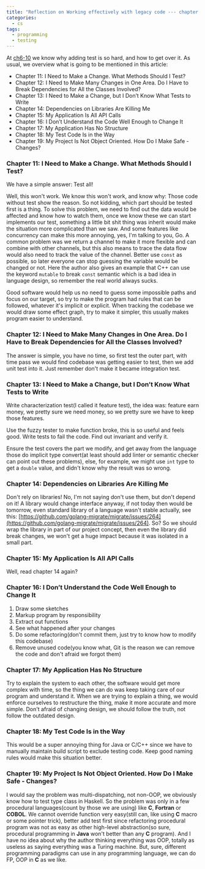 ```yaml
---
title: "Reflection on Working effectively with legacy code --- chapter 11 to 19"
categories:
  - cs
tags:
  - programming
  - testing
---
```


At [ch6-10](/blog/2019/12/07/cs/reflection-on-working-effectively-with-legacy-code-ch-6-10/) we know why adding test is so hard, and how to get over it. As usual, we overview what is going to be mentioned in this article:

- Chapter 11: I Need to Make a Change. What Methods Should I Test?
- Chapter 12: I Need to Make Many Changes in One Area. Do I Have to Break Dependencies for All the Classes Involved?
- Chapter 13: I Need to Make a Change, but I Don’t Know What Tests to Write
- Chapter 14: Dependencies on Libraries Are Killing Me
- Chapter 15: My Application Is All API Calls
- Chapter 16: I Don’t Understand the Code Well Enough to Change It
- Chapter 17: My Application Has No Structure
- Chapter 18: My Test Code Is in the Way
- Chapter 19: My Project Is Not Object Oriented. How Do I Make Safe - Changes?

### Chapter 11: I Need to Make a Change. What Methods Should I Test?

We have a simple answer: Test all!

Well, this won't work. We know this won't work, and know why: Those code without test show the reason. So not kidding, which part should be tested first is a thing. To solve this problem, we need to find out the data would be affected and know how to watch them, once we know these we can start implements our test, something a little bit shit thing was inherit would make the situation more complicated than we saw. And some features like concurrency can make this more annoying, yes, I'm talking to you, Go. A common problem was we return a channel to make it more flexible and can combine with other channels, but this also means to trace the data flow would also need to track the value of the channel. Better use `const` as possible, so later everyone can stop guessing the variable would be changed or not. Here the author also gives an example that C++ can use the keyword `mutable` to break `const` semantic which is a bad idea in language design, so remember the real world always sucks.

Good software would help us no need to guess some impossible paths and focus on our target, so try to make the program had rules that can be followed, whatever it's implicit or explicit. When tracking the codebase we would draw some effect graph, try to make it simpler, this usually makes program easier to understand.

### Chapter 12: I Need to Make Many Changes in One Area. Do I Have to Break Dependencies for All the Classes Involved?

The answer is simple, you have no time, so first test the outer part, with time pass we would find codebase was getting easier to test, then we add unit test into it. Just remember don't make it became integration test.

### Chapter 13: I Need to Make a Change, but I Don’t Know What Tests to Write

Write characterization test(I called it feature test), the idea was: feature earn money, we pretty sure we need money, so we pretty sure we have to keep those features.

Use the fuzzy tester to make function broke, this is so useful and feels good. Write tests to fail the code. Find out invariant and verify it.

Ensure the test covers the part we modify, and get away from the language those do implicit type convert(at least should add linter or semantic checker can point out these problems), else, for example, we might use `int` type to get a `double` value, and didn't know why the result was so wrong.

### Chapter 14: Dependencies on Libraries Are Killing Me

Don't rely on libraries! No, I'm not saying don't use them, but don't depend on it! A library would change interface anyway, if not today then would be tomorrow, even standard library of a language wasn't stable actually, see this: [https://github.com/golang-migrate/migrate/issues/264](https://github.com/golang-migrate/migrate/issues/264). So? So we should wrap the library in part of our project concept, then even the library did break changes, we won't get a huge impact because it was isolated in a small part.

### Chapter 15: My Application Is All API Calls

Well, read chapter 14 again?

### Chapter 16: I Don’t Understand the Code Well Enough to Change It

1. Draw some sketches
2. Markup program by responsibility
3. Extract out functions
4. See what happened after your changes
5. Do some refactoring(don't commit them, just try to know how to modify this codebase)
6. Remove unused code(you know what, Git is the reason we can remove the code and don't afraid we forgot them)

### Chapter 17: My Application Has No Structure

Try to explain the system to each other, the software would get more complex with time, so the thing we can do was keep taking care of our program and understand it. When we are trying to explain a thing, we would enforce ourselves to restructure the thing, make it more accurate and more simple. Don't afraid of changing design, we should follow the truth, not follow the outdated design.

### Chapter 18: My Test Code Is in the Way

This would be a super annoying thing for Java or C/C++ since we have to manually maintain build script to exclude testing code. Keep good naming rules would make this situation better.

### Chapter 19: My Project Is Not Object Oriented. How Do I Make Safe - Changes?

I would say the problem was multi-dispatching, not non-OOP, we obviously know how to test type class in Haskell. So the problem was only in a few procedural languages(count by those we are using) like **C**, **Fortran** or **COBOL**. We cannot override function very easy(still can, like using **C** macro or some pointer trick), better add test first since refactoring procedural program was not as easy as other high-level abstraction(so sure, procedural programming in **Java** won't better than any **C** program). And I have no idea about why the author thinking everything was OOP, totally as useless as saying everything was a Turing machine. But, sure, different programming paradigms can use in any programming language, we can do FP, OOP in **C** as we like.
